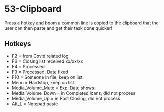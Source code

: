 # 53-Clipboard
Press a hotkey and boom a common line is copied to the clipboard that the user can then paste and get their task done quicker!


## Hotkeys
- F2 = from Covid related log
- F6 = Closing list received xx/xx/xx
- F4 = Processed
- F9 = Processed. Date fixed
- F10 = Someone in file, keep on list
- Menu = Hardstop, keep on list
- Media_Volume_Mute = Exp. Date shows. 
- Media_Volume_Down = in Completed loans, did not process
- Media_Volume_Up = in Post Closing, did not process
- Alt_L = Notepad paste
